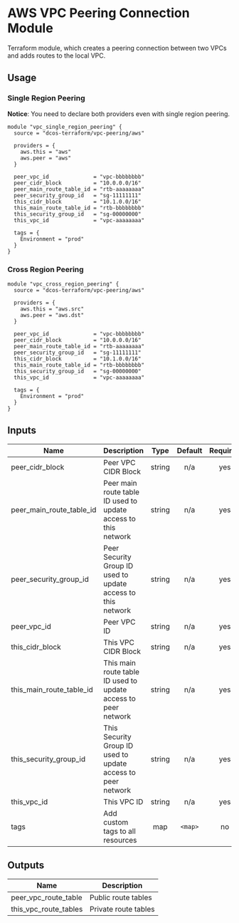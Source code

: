 
AWS VPC Peering Connection Module
=================================

Terraform module, which creates a peering connection between two VPCs and adds routes to the local VPC.

Usage
-----

### Single Region Peering
**Notice**: You need to declare both providers even with single region peering.

```hc1
module "vpc_single_region_peering" {
  source = "dcos-terraform/vpc-peering/aws"

  providers = {
    aws.this = "aws"
    aws.peer = "aws"
  }

  peer_vpc_id              = "vpc-bbbbbbbb"
  peer_cidr_block          = "10.0.0.0/16"
  peer_main_route_table_id = "rtb-aaaaaaaa"
  peer_security_group_id   = "sg-11111111"
  this_cidr_block          = "10.1.0.0/16"
  this_main_route_table_id = "rtb-bbbbbbbb"
  this_security_group_id   = "sg-00000000"
  this_vpc_id              = "vpc-aaaaaaaa"

  tags = {
    Environment = "prod"
  }
}
```

### Cross Region Peering

```hc1
module "vpc_cross_region_peering" {
  source = "dcos-terraform/vpc-peering/aws"

  providers = {
    aws.this = "aws.src"
    aws.peer = "aws.dst"
  }

  peer_vpc_id              = "vpc-bbbbbbbb"
  peer_cidr_block          = "10.0.0.0/16"
  peer_main_route_table_id = "rtb-aaaaaaaa"
  peer_security_group_id   = "sg-11111111"
  this_cidr_block          = "10.1.0.0/16"
  this_main_route_table_id = "rtb-bbbbbbbb"
  this_security_group_id   = "sg-00000000"
  this_vpc_id              = "vpc-aaaaaaaa"

  tags = {
    Environment = "prod"
  }
}
```

## Inputs

| Name | Description | Type | Default | Required |
|------|-------------|:----:|:-----:|:-----:|
| peer\_cidr\_block | Peer VPC CIDR Block | string | n/a | yes |
| peer\_main\_route\_table\_id | Peer main route table ID used to update access to this network | string | n/a | yes |
| peer\_security\_group\_id | Peer Security Group ID used to update access to this network | string | n/a | yes |
| peer\_vpc\_id | Peer VPC ID | string | n/a | yes |
| this\_cidr\_block | This VPC CIDR Block | string | n/a | yes |
| this\_main\_route\_table\_id | This main route table ID used to update access to peer network | string | n/a | yes |
| this\_security\_group\_id | This Security Group ID used to update access to peer network | string | n/a | yes |
| this\_vpc\_id | This VPC ID | string | n/a | yes |
| tags | Add custom tags to all resources | map | `<map>` | no |

## Outputs

| Name | Description |
|------|-------------|
| peer\_vpc\_route\_table | Public route tables |
| this\_vpc\_route\_tables | Private route tables |

